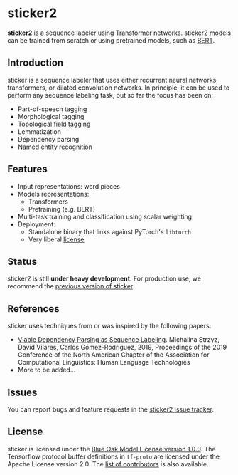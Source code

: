 # sticker2

**sticker2** is a sequence labeler using
[Transformer](https://arxiv.org/abs/1706.03762) networks. sticker2
models can be trained from scratch or using pretrained models, such as
[BERT](https://arxiv.org/abs/1810.04805v2).

## Introduction

sticker is a sequence labeler that uses either recurrent neural
networks, transformers, or dilated convolution networks. In principle,
it can be used to perform any sequence labeling task, but so far the
focus has been on:

* Part-of-speech tagging
* Morphological tagging
* Topological field tagging
* Lemmatization
* Dependency parsing
* Named entity recognition

## Features

* Input representations: word pieces
* Models representations:
  * Transformers
  * Pretraining (e.g. BERT)
* Multi-task training and classification using scalar weighting.
* Deployment:
  * Standalone binary that links against PyTorch's `libtorch`
  * Very liberal [license](LICENSE.md)

## Status

sticker2 is still **under heavy development**. For production use, we
recommend the [previous version of
sticker](https://github.com/stickeritis/sticker).

## References

sticker uses techniques from or was inspired by the following papers:

* [Viable Dependency Parsing as Sequence
  Labeling](https://www.aclweb.org/anthology/papers/N/N19/N19-1077/). Michalina
  Strzyz, David Vilares, Carlos Gómez-Rodríguez, 2019, Proceedings of
  the 2019 Conference of the North American Chapter of the Association
  for Computational Linguistics: Human Language Technologies
* More to be added...

## Issues

You can report bugs and feature requests in the [sticker2 issue
tracker](https://github.com/stickeritis/sticker2/issues).

## License

sticker is licensed under the [Blue Oak Model License version
1.0.0](LICENSE.md). The Tensorflow protocol buffer definitions in
`tf-proto` are licensed under the Apache License version 2.0. The
[list of contributors](CONTRIBUTORS) is also available.

